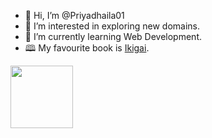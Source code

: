 - 👋 Hi, I’m @Priyadhaila01
- 👀 I’m interested in exploring new domains.
- 🌱 I’m currently learning Web Development.
- 🕮 My favourite book is <a href="https://ia601904.us.archive.org/32/items/ikigai-the-japanese-secret-to-a-long-and-happy-life-pdfdrive.com/Ikigai%20_%20the%20Japanese%20secret%20to%20a%20long%20and%20happy%20life%20%28%20PDFDrive.com%20%29.pdf ">Ikigai</a>.
<img src="https://static.vecteezy.com/system/resources/previews/002/543/411/large_2x/cute-cat-or-kitten-animal-meow-cartoon-fluffy-pets-exact-collection-illustration-cartoon-meow-cat-vector.jpg" width="100" >

<!---
Priyadhaila01/Priyadhaila01 is a ✨ special ✨ repository because its `README.md` (this file) appears on your GitHub profile.
You can click the Preview link to take a look at your changes.
--->

